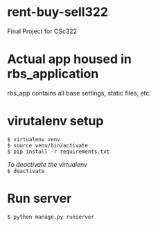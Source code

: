 # rent-buy-sell322
Final Project for CSc322

# Actual app housed in rbs_application
rbs_app contains all base settings, static files, etc.

# virutalenv setup
`$ virtualenv venv`  
`$ source venv/bin/activate`  
`$ pip install -r requirements.txt`

*To deactivate the virtualenv*  
`$ deactivate`

# Run server
`$ python manage.py runserver`
